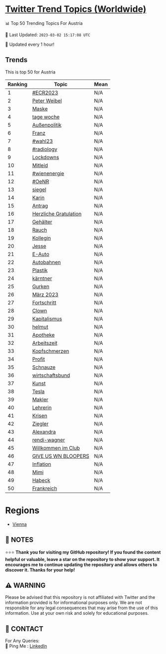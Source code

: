 [Twitter Trend Topics (Worldwide)](https://github.com/ErcinDedeoglu/Twitter-Trend-Topics)
==========


📊 Top 50 Trending Topics For Austria

📆 Last Updated: `2023-03-02 15:17:08 UTC`

🔧 Updated every 1 hour!


## Trends

This is top 50 for Austria

| Ranking | Topic | Mean |
| ------- | ------------ | ------------ |
| 1 | [#ECR2023](http://twitter.com/search?q=%23ECR2023) | N/A |
| 2 | [Peter Weibel](http://twitter.com/search?q=Peter+Weibel) | N/A |
| 3 | [Maske](http://twitter.com/search?q=Maske) | N/A |
| 4 | [tage woche](http://twitter.com/search?q=tage+woche) | N/A |
| 5 | [Außenpolitik](http://twitter.com/search?q=Au%c3%9fenpolitik) | N/A |
| 6 | [Franz](http://twitter.com/search?q=Franz) | N/A |
| 7 | [#wahl23](http://twitter.com/search?q=%23wahl23) | N/A |
| 8 | [#radiology](http://twitter.com/search?q=%23radiology) | N/A |
| 9 | [Lockdowns](http://twitter.com/search?q=Lockdowns) | N/A |
| 10 | [Mitleid](http://twitter.com/search?q=Mitleid) | N/A |
| 11 | [#wienenergie](http://twitter.com/search?q=%23wienenergie) | N/A |
| 12 | [#OeNR](http://twitter.com/search?q=%23OeNR) | N/A |
| 13 | [siegel](http://twitter.com/search?q=siegel) | N/A |
| 14 | [Karin](http://twitter.com/search?q=Karin) | N/A |
| 15 | [Antrag](http://twitter.com/search?q=Antrag) | N/A |
| 16 | [Herzliche Gratulation](http://twitter.com/search?q=Herzliche+Gratulation) | N/A |
| 17 | [Gehälter](http://twitter.com/search?q=Geh%c3%a4lter) | N/A |
| 18 | [Rauch](http://twitter.com/search?q=Rauch) | N/A |
| 19 | [Kollegin](http://twitter.com/search?q=Kollegin) | N/A |
| 20 | [Jesse](http://twitter.com/search?q=Jesse) | N/A |
| 21 | [E-Auto](http://twitter.com/search?q=E-Auto) | N/A |
| 22 | [Autobahnen](http://twitter.com/search?q=Autobahnen) | N/A |
| 23 | [Plastik](http://twitter.com/search?q=Plastik) | N/A |
| 24 | [kärntner](http://twitter.com/search?q=k%c3%a4rntner) | N/A |
| 25 | [Gurken](http://twitter.com/search?q=Gurken) | N/A |
| 26 | [März 2023](http://twitter.com/search?q=M%c3%a4rz+2023) | N/A |
| 27 | [Fortschritt](http://twitter.com/search?q=Fortschritt) | N/A |
| 28 | [Clown](http://twitter.com/search?q=Clown) | N/A |
| 29 | [Kapitalismus](http://twitter.com/search?q=Kapitalismus) | N/A |
| 30 | [helmut](http://twitter.com/search?q=helmut) | N/A |
| 31 | [Apotheke](http://twitter.com/search?q=Apotheke) | N/A |
| 32 | [Arbeitszeit](http://twitter.com/search?q=Arbeitszeit) | N/A |
| 33 | [Kopfschmerzen](http://twitter.com/search?q=Kopfschmerzen) | N/A |
| 34 | [Profit](http://twitter.com/search?q=Profit) | N/A |
| 35 | [Schnauze](http://twitter.com/search?q=Schnauze) | N/A |
| 36 | [wirtschaftsbund](http://twitter.com/search?q=wirtschaftsbund) | N/A |
| 37 | [Kunst](http://twitter.com/search?q=Kunst) | N/A |
| 38 | [Tesla](http://twitter.com/search?q=Tesla) | N/A |
| 39 | [Makler](http://twitter.com/search?q=Makler) | N/A |
| 40 | [Lehrerin](http://twitter.com/search?q=Lehrerin) | N/A |
| 41 | [Krisen](http://twitter.com/search?q=Krisen) | N/A |
| 42 | [Ziegler](http://twitter.com/search?q=Ziegler) | N/A |
| 43 | [Alexandra](http://twitter.com/search?q=Alexandra) | N/A |
| 44 | [rendi-wagner](http://twitter.com/search?q=rendi-wagner) | N/A |
| 45 | [Willkommen im Club](http://twitter.com/search?q=Willkommen+im+Club) | N/A |
| 46 | [GIVE US WN BLOOPERS](http://twitter.com/search?q=GIVE+US+WN+BLOOPERS) | N/A |
| 47 | [Inflation](http://twitter.com/search?q=Inflation) | N/A |
| 48 | [Mimi](http://twitter.com/search?q=Mimi) | N/A |
| 49 | [Habeck](http://twitter.com/search?q=Habeck) | N/A |
| 50 | [Frankreich](http://twitter.com/search?q=Frankreich) | N/A |



# Regions

* [Vienna](</Austria/Vienna.md>)



## 📝 NOTES

⭐⭐⭐ **Thank you for visiting my GitHub repository! If you found the content helpful or valuable, leave a star on the repository to show your support. It encourages me to continue updating the repository and allows others to discover it. Thanks for your help!**


## ⚠️ WARNING

Please be advised that this repository is not affiliated with Twitter and the information provided is for informational purposes only. We are not responsible for any legal consequences that may arise from the use of this information. Use at your own risk and solely for educational purposes.


## 📨 CONTACT

 For Any Queries:  
            🏓 Ping Me : [LinkedIn](https://www.linkedin.com/in/ercindedeoglu/)
